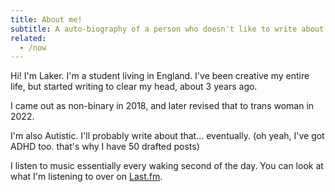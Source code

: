 ```yaml
---
title: About me!
subtitle: A auto-biography of a person who doesn't like to write about herself.
related:
  - /now
---
```

Hi! I'm Laker. I'm a student living in England.
I've been creative my entire life, but started writing to clear my head, about 3 years ago.

I came out as non-binary in 2018, and later revised that to trans woman in 2022.

I'm also Autistic. I'll probably write about that... eventually. (oh yeah, I've got ADHD too. that's why I have 50 drafted posts)

I listen to music essentially every waking second of the day. You can look at what I'm listening to over on [Last.fm](https://last.fm/user/lxjv).

